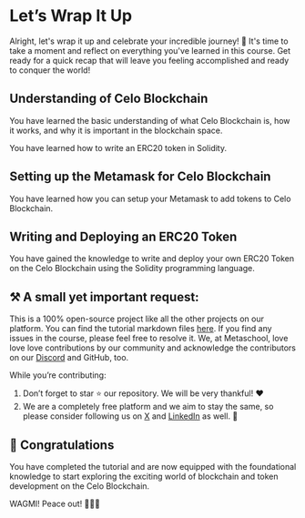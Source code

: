 # Let’s Wrap It Up

Alright, let's wrap it up and celebrate your incredible journey! 🎉 It's time to take a moment and reflect on everything you've learned in this course. Get ready for a quick recap that will leave you feeling accomplished and ready to conquer the world! 

## Understanding of Celo Blockchain

You have learned the basic understanding of what Celo Blockchain is, how it works, and why it is important in the blockchain space.

You have learned how to write an ERC20 token in Solidity.

## Setting up the Metamask for Celo Blockchain

You have learned how you can setup your Metamask to add tokens to Celo Blockchain.

## Writing and Deploying an ERC20 Token

You have gained the knowledge to write and deploy your own ERC20 Token on the Celo Blockchain using the Solidity programming language.

## ⚒️ A small yet important request:

This is a 100% open-source project like all the other projects on our platform. You can find the tutorial markdown files [here](https://github.com/0xmetaschool/Learning-Projects/tree/main/Write%20an%20ERC-20%20Token%20in%20Solidity%20on%20Celo%20I%20Metaschool). If you find any issues in the course, please feel free to resolve it. We, at Metaschool, love love love contributions by our community and acknowledge the contributors on our [Discord](https://discord.com/invite/vbVMUwXWgc) and GitHub, too.

While you’re contributing:

1. Don’t forget to star ⭐️ our repository. We will be very thankful! ❤️
2. We are a completely free platform and we aim to stay the same, so please consider following us on [X](https://bit.ly/celo-course-twitter) and [LinkedIn](https://bit.ly/celo-course-linkedin) as well. 🫶

## 🎊 Congratulations

You have completed the tutorial and are now equipped with the foundational knowledge to start exploring the exciting world of blockchain and token development on the Celo Blockchain.

WAGMI! Peace out! ✌🏻🔮
